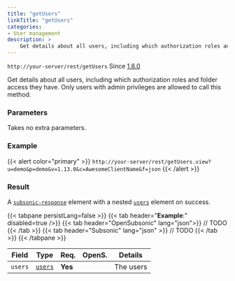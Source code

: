 ```yaml
---
title: "getUsers"
linkTitle: "getUsers"
categories:
- User management
description: >
    Get details about all users, including which authorization roles and folder access they have
---
```


`http://your-server/rest/getUsers` Since [1.8.0](../../subsonic-versions)

Get details about all users, including which authorization roles and folder access they have. Only users with admin privileges are allowed to call this method.

### Parameters

Takes no extra parameters.

### Example

{{< alert color="primary" >}} `http://your-server/rest/getUsers.view?u=demo&p=demo&v=1.13.0&c=AwesomeClientName&f=json` {{< /alert >}}

### Result

A [`subsonic-response`](../../responses/subsonic-response) element with a nested [`users`](../../responses/users) element on success.

{{< tabpane persistLang=false >}}
{{< tab header="**Example**:" disabled=true />}}
{{< tab header="OpenSubsonic" lang="json">}}
// TODO
{{< /tab >}}
{{< tab header="Subsonic" lang="json" >}}
// TODO
{{< /tab >}}
{{< /tabpane >}}

| Field |  Type | Req. | OpenS. | Details |
| --- | --- | --- | --- | --- |
| `users` | [`users`](../../responses/users) | **Yes** |     | The users |
